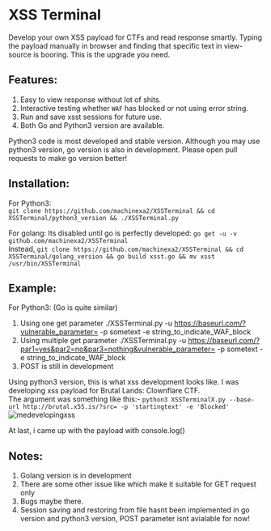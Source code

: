# XSS Terminal
Develop your own XSS payload for CTFs and read response smartly. Typing the payload manually in browser and finding that specific text in view-source is booring. This is the upgrade you need.

## Features:
1. Easy to view response without lot of shits.
2. Interactive testing whether `WAF` has blocked or not using error string.
3. Run and save xsst sessions for future use.
4. Both Go and Python3 version are available.

Python3 code is most developed and stable version. Although you may use python3 version, go version is also in development. Please open pull requests to make go version better!

## Installation:
For Python3:  
`git clone https://github.com/machinexa2/XSSTerminal && cd XSSTerminal/python3_version && ./XSSTerminal.py`

For golang:
Its disabled until go is perfectly developed: `go get -u -v github.com/machinexa2/XSSTerminal`  
Instead,
`git clone https://github.com/machinexa2/XSSTerminal && cd XSSTerminal/golang_version && go build xsst.go && mv xsst /usr/bin/XSSTerminal`

## Example:
For Python3: (Go is quite similar)
1. Using one get parameter
./XSSTerminal.py -u https://baseurl.com/?vulnerable_parameter= -p sometext -e string_to_indicate_WAF_block
2. Using multiple get parameter
./XSSTerminal.py -u https://baseurl.com/?par1=yes&par2=no&par3=nothing&vulnerable_parameter= -p sometext -e string_to_indicate_WAF_block
3. POST is still in development

Using python3 version, this is what xss development looks like. I was developing xss payload for Brutal Lands: Clownflare CTF.  
The argument was something like this:- `python3 XSSTerminalX.py --base-url http://brutal.x55.is/?src= -p 'startingtext' -e 'Blocked'`
![medevelopingxss](https://cdn.discordapp.com/attachments/741721459520438396/751493373587750962/unknown.png)  

At last, i came up with the payload with console.log()

## Notes:
1. Golang version is in development
2. There are some other issue like which make it suitable for GET request only
3. Bugs maybe there.
4. Session saving and restoring from file hasnt been implemented in go version and python3 version, POST parameter isnt avialable for now!
